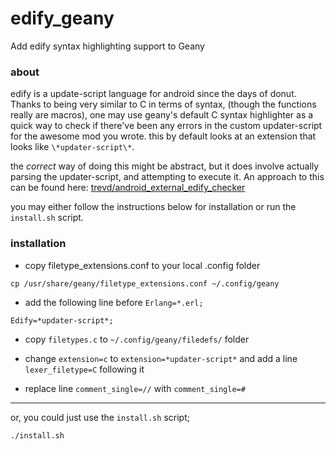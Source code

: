 edify_geany
===========

Add edify syntax highlighting support to Geany

### about

edify is a update-script language for android since the days of donut. Thanks to
being very similar to C in terms of syntax, (though the functions really are
macros), one may use geany's default C syntax highlighter as a quick way to
check if there've been any errors in the custom updater-script for the awesome
mod you wrote. this by default looks at an extension that looks like ```\*updater-script\*```.

the _correct_ way of doing this might be abstract, but it does involve actually
parsing the updater-script, and attempting to execute it. An approach to this
can be found here: [trevd/android_external_edify_checker](https://github.com/trevd/android_external_edify_checker)

you may either follow the instructions below for installation or run the
```install.sh``` script.

### installation

* copy filetype_extensions.conf to your local .config folder

```shell
cp /usr/share/geany/filetype_extensions.conf ~/.config/geany
```

* add the following line before ```Erlang=*.erl;```

```
Edify=*updater-script*;
```

* copy ```filetypes.c``` to ```~/.config/geany/filedefs/``` folder

* change ```extension=c``` to ```extension=*updater-script*``` and
add a line ```lexer_filetype=C``` following it

* replace line ```comment_single=//``` with ```comment_single=#```

---

or, you could just use the ```install.sh``` script;

```
./install.sh
```
